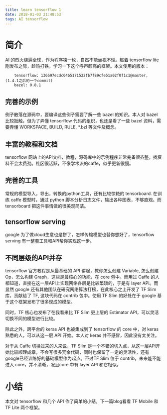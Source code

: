 ```yaml
---
title: learn tensorflow 1
date: 2018-01-03 21:48:53
tags: AI tensorflow
---
```


# 简介

AI 的烈火烧遍全球，作为程序猿一枚，自然不能坐视不理。趁着 tensorflow lite 刚发布之际，趁热打铁，学习一下这个呼声颇高的框架。本文使用的版本：
```
    tensorflow: 136697ecdc64b5171522fb7f89cfe51a02f0f1c1@master, (1.4.1之后的一个commit)
    bazel: 0.8.1
```

## 完善的示例

例子散落在源码中，要编译这些例子需要了解一些 bazel 的知识。本人对 bazel 比较抵触，但为了弄懂 tensorflow 代码的组织，也还是看了一些 bazel 资料，需要弄懂 WORKSPACE, BUILD, RULE, *.bzl 等文件及概念。

## 丰富的教程和文档

tensorflow 网站上的API文档，教程，源码库中的示例程序非常完备很齐整，找资料不会太费劲。社区很活跃，不像学术派的caffe，似乎更新很慢。

## 完善的工具

常规的模型导入，导出，转换的python工具，还有比较惊艳的 tensorboard. 在训练 caffe 模型时，通过 python 脚本分析日志文件，输出各种图表，不够直观。而tensorboard 把这件事情做的很美观简洁。

## tensorflow serving

google 为了做cloud生意也是拼了，怎样传输模型也替你想好了，tensorflow serving 有一整套工具和API帮你实现这一步。

## 不同层级的API并存

tensorflow 官方教程是从最基础的 API 讲起，教你怎么创建 Variable, 怎么创建 Op，怎么构建 Graph，这些是最核心的功能，在 core 包中。而用过 Caffe 的人都知道，直接在这一层API上实现网络各层是比较繁琐的，于是有 layer API。而显然 google 还有其他团队在研究网络算法打榜，在此核心之上开发了 TF Slim 库，贡献给了 TF, 这块代码在 contrib 包中。使用 TF Slim 的好处在于 google 基于这个框架发布了很多现成的模型。

同时，TF 核心也发布了在我看来比 TF Slim 更上层的 Estimator API，可以灵活切换不同的模型进行比较。

除此之外，跨平台的 keras API 也被集成到了 tensorflow 的 core 中，对 keras 熟悉的人，可以从这一层 API 开始。本人对 keras 并不感冒，因此没有太关注。

对于从 Caffe 切换过来的人来说，TF Slim 是一个不错的切入点，从这一层API开始比较顺理成章，不会写很多冗余代码，同时也保留了一定的灵活性，还有google已经训练好的基础模型作为起点。不过TF Slim 位于 contrib，未来能不能进入 core，并不清晰，况且core 中有 layer API 和它相似。

# 小结

本文对 tensorflow 和几个 API 作了简单的小结，下一篇blog看看 TF Mobile 和 TF Lite 两个框架。
